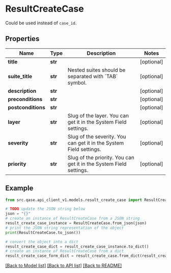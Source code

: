 # ResultCreateCase

Could be used instead of `case_id`.

## Properties

Name | Type | Description | Notes
------------ | ------------- | ------------- | -------------
**title** | **str** |  | [optional] 
**suite_title** | **str** | Nested suites should be separated with &#x60;TAB&#x60; symbol. | [optional] 
**description** | **str** |  | [optional] 
**preconditions** | **str** |  | [optional] 
**postconditions** | **str** |  | [optional] 
**layer** | **str** | Slug of the layer. You can get it in the System Field settings. | [optional] 
**severity** | **str** | Slug of the severity. You can get it in the System Field settings. | [optional] 
**priority** | **str** | Slug of the priority. You can get it in the System Field settings. | [optional] 

## Example

```python
from src.qase.api_client_v1.models.result_create_case import ResultCreateCase

# TODO update the JSON string below
json = "{}"
# create an instance of ResultCreateCase from a JSON string
result_create_case_instance = ResultCreateCase.from_json(json)
# print the JSON string representation of the object
print(ResultCreateCase.to_json())

# convert the object into a dict
result_create_case_dict = result_create_case_instance.to_dict()
# create an instance of ResultCreateCase from a dict
result_create_case_form_dict = result_create_case.from_dict(result_create_case_dict)
```
[[Back to Model list]](../README.md#documentation-for-models) [[Back to API list]](../README.md#documentation-for-api-endpoints) [[Back to README]](../README.md)


